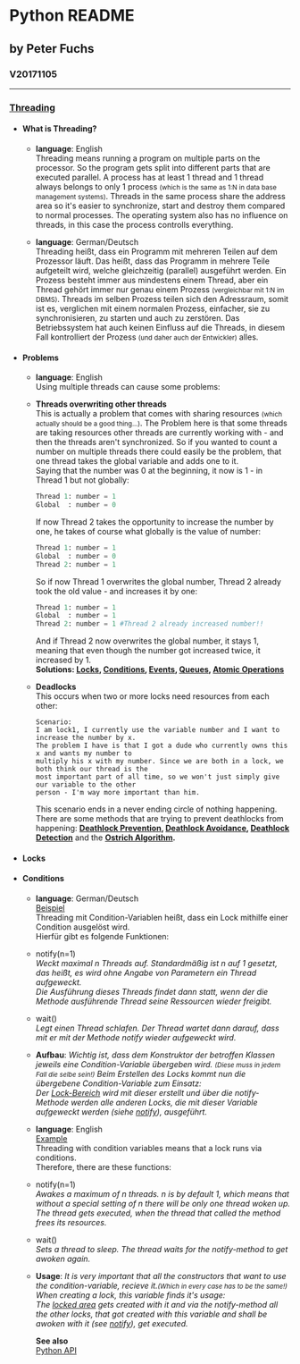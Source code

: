 # Python README
## by Peter Fuchs
### V20171105

---

### [Threading](threading/)
 * #### What is Threading?
    * **language**: English<br/>
    Threading means running a program on multiple parts on the processor. So the program gets split into different parts that are executed
    parallel. A process has at least 1 thread and 1 thread always belongs to only 1 process
    <small>(which is the same as 1:N in data base management systems)</small>.
    Threads in the same process share the address area so it's easier to synchronize, start and destroy them compared to normal processes.
    The operating system also has no influence on threads, in this case the process controlls everything.

    * **language**: German/Deutsch<br>
    Threading heißt, dass ein Programm mit mehreren Teilen auf dem Prozessor läuft. Das heißt, dass das Programm in mehrere Teile aufgeteilt
    wird, welche gleichzeitig (parallel) ausgeführt werden. Ein Prozess besteht immer aus mindestens einem Thread, aber ein Thread gehört
    immer nur genau einem Prozess <small>(vergleichbar mit 1:N im DBMS)</small>.
    Threads im selben Prozess teilen sich den Adressraum, somit ist es, verglichen mit einem normalen Prozess, einfacher, sie zu synchronisieren,
    zu starten und auch zu zerstören. Das Betriebssystem hat auch keinen Einfluss auf die Threads, in diesem Fall kontrolliert der Prozess
    <small>(und daher auch der Entwickler)</small> alles.

 * #### Problems
    * **language**: English<br />
    Using multiple threads can cause some problems:
    * **Threads overwriting other threads**<br/>
        This is actually a problem that comes with sharing resources <small>(which actually should be a good thing...)</small>. The Problem here
        is that some threads are taking resources other threads are currently working with - and then the threads aren't synchronized. So if
        you wanted to count a number on multiple threads there could easily be the problem, that one thread takes the global variable and adds one
        to it.<br/>
        Saying that the number was 0 at the beginning, it now is 1 - in Thread 1 but not globally:
        ```python
       Thread 1: number = 1
       Global  : number = 0
       ```
        If now Thread 2 takes the opportunity to increase the number by one, he takes of course what globally is the value of number:
        ```python
       Thread 1: number = 1
       Global  : number = 0
       Thread 2: number = 1  
       ```
        So if now Thread 1 overwrites the global number, Thread 2 already took the old value - and increases it by one:
        ```python
       Thread 1: number = 1
       Global  : number = 1
       Thread 2: number = 1 #Thread 2 already increased number!!
       ```
        And if Thread 2 now overwrites the global number, it stays 1, meaning that even though the number got increased twice, it increased by 1.
        <br/>
        **Solutions: [Locks](#locks), [Conditions](#conditions), [Events](#events), [Queues](#queues), [Atomic Operations](#atomic)**

    * **Deadlocks**<br />
        This occurs when two or more locks need resources from each other:
        ```
        Scenario:
        I am lock1, I currently use the variable number and I want to increase the number by x.
        The problem I have is that I got a dude who currently owns this x and wants my number to
        multiply his x with my number. Since we are both in a lock, we both think our thread is the
        most important part of all time, so we won't just simply give our variable to the other
        person - I'm way more important than him.
       ```
        This scenario ends in a never ending circle of nothing happening. There are some methods that are trying to prevent
        deathlocks from happening:
        **[Deathlock Prevention](#dl_prevention), [Deathlock Avoidance](#dl_avoidance), [Deathlock Detection](#dl_detection)** and the
        **[Ostrich Algorithm](#dl_ostrich).**
   
 * #### <a name="locks"></a>Locks
    


 * #### <a name="conditions"></a>Conditions
    * **language**: German/Deutsch<br>
    [Beispiel](threading/condition_variable_de.py)<br>
    Threading mit Condition-Variablen heißt, dass ein Lock mithilfe einer Condition ausgelöst wird.<br />
    Hierfür gibt es folgende Funktionen:<br />
    * <a name="notify_de"></a>notify(n=1)<br/>
    *Weckt maximal n Threads auf. Standardmäßig ist n auf 1 gesetzt, das heißt, es wird ohne Angabe von Parametern ein Thread aufgeweckt.<br>
    Die Ausführung dieses Threads findet dann statt, wenn der die Methode ausführende Thread seine Ressourcen wieder freigibt.*
    * wait()<br/>
    *Legt einen Thread schlafen. Der Thread wartet dann darauf, dass mit er mit der Methode notify wieder aufgeweckt wird.*
    
    * **Aufbau**:
    *Wichtig ist, dass dem Konstruktor der betroffen Klassen jeweils eine Condition-Variable übergeben wird. <small>(Diese muss in jedem Fall die
    selbe sein!)</small> Beim Erstellen des Locks kommt nun die übergebene Condition-Variable zum Einsatz:<br/>
    Der [Lock-Bereich](threading/condition_variable_de.py#L38) wird mit dieser erstellt und über die notify-Methode werden alle anderen Locks,
    die mit dieser Variable aufgeweckt werden (siehe [notify](#notify_de)), ausgeführt.*

    * **language**: English<br>
    [Example](threading/condition_variable.py)<br>
    Threading with condition variables means that a lock runs via conditions.<br>
    Therefore, there are these functions:<br />
    * <a name="notify"></a>notify(n=1)<br/>
    *Awakes a maximum of n threads. n is by default 1, which means that without a special setting of n there will be only one thread woken up.<br>
    The thread gets executed, when the thread that called the method frees its resources.*
    * wait()<br/>
    *Sets a thread to sleep. The thread waits for the notify-method to get awoken again.*
    
    * **Usage**:
    *It is very important that all the constructors that want to use the condition-variable, recieve it.<small>(Which in every case has to be
    the same!)</small> When creating a lock, this variable finds it's usage:<br/>
    The [locked area](threading/condition_variable.py#L38) gets created with it and via the notify-method all the other locks, that got created
    with this variable and shall be awoken with it (see [notify](#notify)), get executed.*
        
        **See also**<br/>
        [Python API](https://docs.python.org/2/library/threading.html#condition-objects)
   
